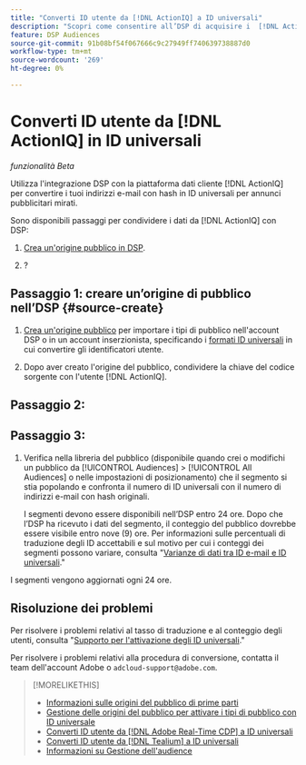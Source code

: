 ```yaml
---
title: "Converti ID utente da [!DNL ActionIQ] a ID universali"
description: "Scopri come consentire all’DSP di acquisire i  [!DNL ActionIQ] segmenti di prime parti."
feature: DSP Audiences
source-git-commit: 91b08bf54f067666c9c27949ff740639738887d0
workflow-type: tm+mt
source-wordcount: '269'
ht-degree: 0%

---
```


# Converti ID utente da [!DNL ActionIQ] in ID universali

*funzionalità Beta*

Utilizza l&#39;integrazione DSP con la piattaforma dati cliente [!DNL ActionIQ] per convertire i tuoi indirizzi e-mail con hash in ID universali per annunci pubblicitari mirati.

Sono disponibili <!-- NN --> passaggi per condividere i dati da [!DNL ActionIQ] con DSP:

1. [Crea un&#39;origine pubblico in DSP](#source-create).

1. ?

## Passaggio 1: creare un’origine di pubblico nell’DSP {#source-create}

1. [Crea un&#39;origine pubblico](source-manage.md) per importare i tipi di pubblico nell&#39;account DSP o in un account inserzionista, specificando i [formati ID universali](source-about.md) in cui convertire gli identificatori utente.

1. Dopo aver creato l&#39;origine del pubblico, condividere la chiave del codice sorgente con l&#39;utente [!DNL ActionIQ].

## Passaggio 2:

## Passaggio 3:

1. Verifica nella libreria del pubblico (disponibile quando crei o modifichi un pubblico da [!UICONTROL Audiences] > [!UICONTROL All Audiences] o nelle impostazioni di posizionamento) che il segmento si stia popolando e confronta il numero di ID universali con il numero di indirizzi e-mail con hash originali.

   I segmenti devono essere disponibili nell’DSP entro 24 ore. Dopo che l’DSP ha ricevuto i dati del segmento, il conteggio del pubblico dovrebbe essere visibile entro nove (9) ore. Per informazioni sulle percentuali di traduzione degli ID accettabili e sul motivo per cui i conteggi dei segmenti possono variare, consulta &quot;[Varianze di dati tra ID e-mail e ID universali](#universal-ids-data-variances).&quot;

I segmenti vengono aggiornati ogni 24 ore.

## Risoluzione dei problemi

Per risolvere i problemi relativi al tasso di traduzione e al conteggio degli utenti, consulta &quot;[Supporto per l&#39;attivazione degli ID universali](/help/dsp/audiences/universal-ids.md).&quot;

Per risolvere i problemi relativi alla procedura di conversione, contatta il team dell&#39;account Adobe o `adcloud-support@adobe.com`.

>[!MORELIKETHIS]
>
>* [Informazioni sulle origini del pubblico di prime parti](/help/dsp/audiences/sources/source-about.md)
>* [Gestione delle origini del pubblico per attivare i tipi di pubblico con ID universale](source-manage.md)
>* [Converti ID utente da [!DNL Adobe Real-Time CDP] a ID universali](/help/dsp/audiences/sources/source-adobe-rtcdp.md)
>* [Converti ID utente da [!DNL Tealium] a ID universali](/help/dsp/audiences/sources/source-tealium.md)
>* [Informazioni su Gestione dell&#39;audience](/help/dsp/audiences/audience-about.md)
